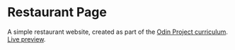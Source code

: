 # Restaurant Page

A simple restaurant website, created as part of the [Odin Project curriculum](https://www.theodinproject.com/paths/full-stack-ruby-on-rails/courses/javascript/lessons/restaurant-page). [Live preview](https://martinsugasti.github.io/restaurant-page/).
